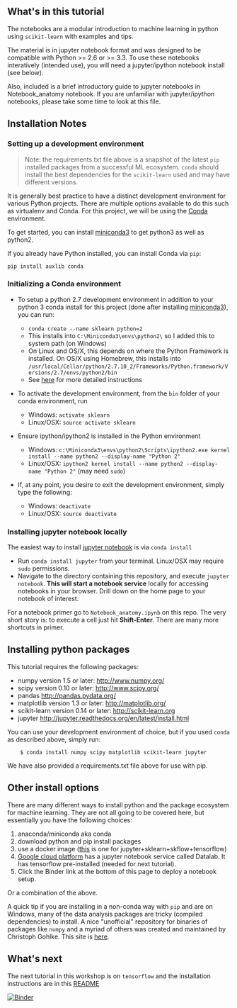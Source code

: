 ## What's in this tutorial

The notebooks are a modular introduction to machine learning in python using `scikit-learn` with examples and tips.

The material is in jupyter notebook format and was designed to be compatible with Python >= 2.6 or >= 3.3.  To use these notebooks interatively (intended use), you will need a jupyter/ipython notebook install (see below).

Also, included is a brief introductory guide to jupyter notebooks in Notebook_anatomy notebook.  If you are unfamiliar with jupyter/ipython notebooks, please take some time to look at this file.

## Installation Notes

### Setting up a development environment

> Note: the requirements.txt file above is a snapshot of the latest `pip` installed packages from a successful ML ecosystem.  `conda` should install the best dependencies for the `scikit-learn` used and may have different versions.

It is generally best practice to have a distinct development environment for various Python projects. There are multiple options available to do this such as virtualenv and Conda. For this project, we will be using the [Conda](https://www.continuum.io/why-anaconda) environment.

To get started, you can install [miniconda3](http://conda.pydata.org/docs/install/quick.html) to get python3 as well as python2.

If you already have Python installed, you can install Conda via `pip`:

```
pip install auxlib conda
```

### Initializing a Conda environment

* To setup a python 2.7 development environment in addition to your python 3 conda install for this project (done after installing [miniconda3](http://conda.pydata.org/docs/install/quick.html)), you can run:
  * `conda create --name sklearn python=2`
  * This installs into `C:\Miniconda3\envs\python2\` so I added this to system path (on Windows)
  * On Linux and OS/X, this depends on where the Python Framework is installed. On OS/X using Homebrew, this installs into `/usr/local/Cellar/python/2.7.10_2/Frameworks/Python.framework/Versions/2.7/envs/python2/bin`
  * See [here](http://conda.pydata.org/docs/py2or3.html) for more detailed instructions

* To activate the development environment, from the `bin` folder of your conda environment, run
  * Windows: `activate sklearn`
  * Linux/OSX: `source activate sklearn`

* Ensure ipython/ipython2 is installed in the Python environment
  * Windows: `c:\Miniconda3\envs\python2\Scripts\ipython2.exe kernel install --name python2 --display-name "Python 2"`
  * Linux/OSX: `ipython2 kernel install --name python2 --display-name "Python 2"` (may need `sudo`)

* If, at any point, you desire to exit the development environment, simply type the following:
  * Windows: `deactivate`
  * Linux/OSX: `source deactivate`


###  Installing jupyter notebook locally

The easiest way to install [jupyter notebook](http://jupyter.org/) is via `conda install`
* Run `conda install jupyter` from your terminal. Linux/OSX may require `sudo` permissions.
* Navigate to the directory containing this repository, and execute `jupyter notebook`. <b>This will start a notebook service</b> locally for accessing notebooks in your browser. Drill down on the home page to your notebook of interest.

For a notebook primer go to `Notebook_anatomy.ipynb` on this repo.  The very short story is: to execute a cell just hit <b>Shift-Enter</b>.  There are many more shortcuts in primer.

## Installing python packages

This tutorial requires the following packages:

 * numpy version 1.5 or later: http://www.numpy.org/
 * scipy version 0.10 or later: http://www.scipy.org/
 * pandas http://pandas.pydata.org/
 * matplotlib version 1.3 or later: http://matplotlib.org/
 * scikit-learn version 0.14 or later: http://scikit-learn.org
 * jupyter http://jupyter.readthedocs.org/en/latest/install.html

You can use your development environment of choice, but if you used `conda` as described above, simply run:
```
	$ conda install numpy scipy matplotlib scikit-learn jupyter
```

We have also provided a requirements.txt file above for use with pip.

## Other install options

There are many different ways to install python and the package ecosystem for machine learning.  They are not all going to be covered here, but essentially you have the following choices:

1. anaconda/miniconda aka conda
2. download python and pip install packages
3. use a docker image ([this](https://hub.docker.com/r/wi3o/skflow-jupyternb/) is one for jupyter+sklearn+skflow+tensorflow)
4. [Google cloud platform](https://cloud.google.com/) has a jupyter notebook service called Datalab.  It has tensorflow pre-installed (needed for next tutorial).
5. Click the Binder link at the bottom of this page to deploy a notebook setup.

Or a combination of the above.

A quick tip if you are installing in a non-conda way with `pip` and are on Windows, many of the data analysis packages are tricky (compiled dependencies) to install.  A nice "unofficial" repository for binaries of packages like `numpy` and a myriad of others was created and maintained by Christoph Gohlke.  This site is [here](http://www.lfd.uci.edu/~gohlke/pythonlibs/).

## What's next

The next tutorial in this workshop is on `tensorflow` and the installation instructions are in this [README](https://github.com/PythonWorkshop/intro-to-tensorflow/blob/master/README.md)

[![Binder](http://mybinder.org/badge.svg)](http://mybinder.org/repo/PythonWorkshop/intro-to-sklearn)
